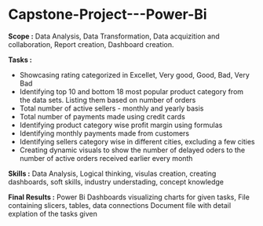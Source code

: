 # Capstone-Project---Power-Bi

**Scope :** 
Data Analysis, Data Transformation, Data acquizition and collaboration, Report creation, Dashboard creation. 

**Tasks :**
- Showcasing rating categorized in Excellet, Very good, Good, Bad, Very Bad
- Identifying top 10 and bottom 18 most popular product category from the data sets. Listing them based on number of orders
- Total number of active sellers - monthly and yearly basis
- Total number of payments made using credit cards
- Identifying product category wise profit margin using formulas
- Identifying monthly payments made from customers
- Identifying sellers category wise in different cities, excluding a few cities
- Creating dynamic visuals to show the number of delayed oders to the number of active orders received earlier every month

**Skills :** 
Data Analysis, Logical thinking, visulas creation, creating dashboards, soft skills, industry understading, concept knowledge

**Final Results :** 
Power Bi Dashboards visualizing charts for given tasks, File containing slicers, tables, data connections
Document file with detail explation of the tasks given
